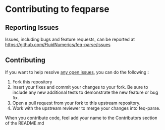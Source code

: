 # Contributing to feqparse

## Reporting Issues
Issues, including bugs and feature requests, can be reported at https://github.com/FluidNumerics/feq-parse/issues

## Contributing 
If you want to help resolve [any open issues](https://github.com/FluidNumerics/feq-parse/issues), you can do the following :

1. Fork this repository
2. Insert your fixes and commit your changes to your fork. Be sure to include any new additional tests to demonstrate the new feature or bug fix.
3. Open a pull request from your fork to this upstream repository.
4. Work with the upstream reviewer to merge your changes into feq-parse.

When you contribute code, feel add your name to the Contributors section of the README.md
